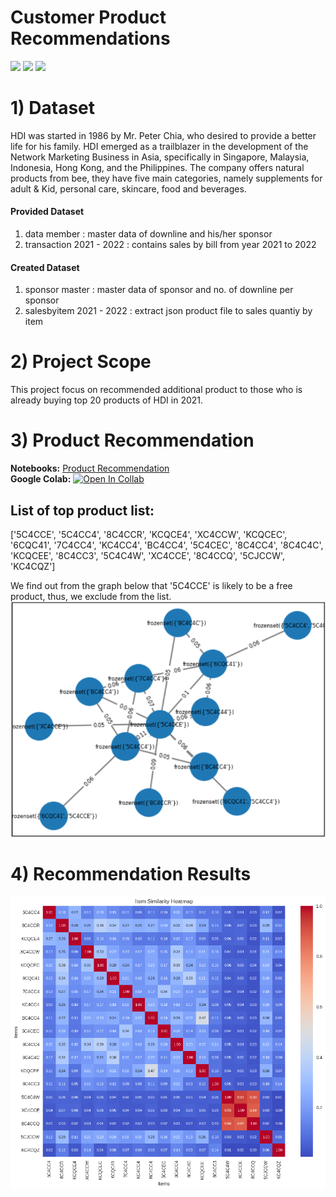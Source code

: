 # Customer Product Recommendations
[![](https://img.shields.io/badge/-CoSineSimilarity-orange)](#)
[![](https://img.shields.io/badge/-Python-green)](#) 
[![](https://img.shields.io/badge/-Google--Colab-green)](#)   

# 1) Dataset
HDI was started in 1986 by Mr. Peter Chia, who desired to provide a better life for his family. HDI emerged as a trailblazer in the development of the Network Marketing Business in Asia, specifically in Singapore, Malaysia, Indonesia, Hong Kong, and the Philippines. The company offers natural products from bee, they  have five main categories, namely supplements for adult & Kid, personal care, skincare, food and beverages.
#### Provided Dataset
1. data member : master data of downline and his/her sponsor
2. transaction 2021 - 2022 : contains sales by bill from year 2021 to 2022
#### Created Dataset
1. sponsor master : master data of sponsor and no. of downline per sponsor
2. salesbyitem 2021 - 2022 : extract json product file to sales quantiy by item

# 2) Project Scope
This project focus on recommended additional product to those who is already buying top 20 products of HDI in 2021. 

# 3) Product Recommendation
**Notebooks:** [Product Recommendation](./ProductRecom1_top20.ipynb)  
**Google Colab:** [![Open In Collab](https://colab.research.google.com/assets/colab-badge.svg)](https://colab.research.google.com/github/jane-russ/MADT8101/blob/main/7.ProductRecommendation/ProductRecom1_top20.ipynb)

## List of top product list: 
['5C4CCE', '5C4CC4', '8C4CCR', 'KCQCE4', 'XC4CCW', 'KCQCEC', '6CQC41', '7C4CC4', 'KC4CC4', 'BC4CC4', '5C4CEC', '8C4CC4', '8C4C4C', 'KCQCEE', '8C4CC3', '5C4C4W', 'XC4CCE', '8C4CCQ', '5CJCCW', 'KC4CQZ'] 

We find out from the graph below that '5C4CCE' is likely to be a free product, thus, we exclude from the list. 
![freeproduct](./img/FreeProduct.png)

# 4) Recommendation Results
![heatmap](./img/Item%20Similarity%20Heatmap.png)
